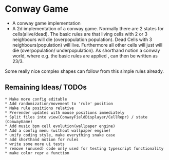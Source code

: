 # Conway Game

* A conway game implementation
* A 2d implementation of a conway game. Normally there are 2 states for cells(alive/dead). The basic rules are that living cells with 2 or 3 neighbours will die (overpopulation population). Dead Cells with 3 neighbours(population) will live. Furthermore all other cells will just will die (overpopulation/ underpopulation).
As shorthand notion a conway world, where e.g. the basic rules are applied , can then be written as 23/3.

Some really nice complex shapes can follow from this simple rules already.

## Remaining Ideas/ TODOs

    * Make more config editable
    * Add randomization/movement to 'rule' position
    * Make rule positions relative
    * Prerender updates with mouse positions immediately
    * Split files into view(ConwayFieldDisplayer/CellRepr) / state (ConwayGame)
    * Add music bpm cell evolution(wallpaper engine)
    * Add a config menu (without wallpaper engine)
    * unify coding style, make everything snake case
    * add shorthand notion for rules
    * write some more ui tests
    * remove (unused) code only used for testing typescript functionality
    * make color repr a function